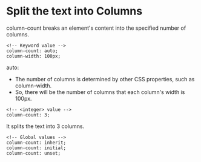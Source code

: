 # Split the text into Columns

column-count breaks an element's content into the specified number of columns.

```
<!-- Keyword value -->
column-count: auto;
column-width: 100px;
```

auto: 
- The number of columns is determined by other CSS properties, such as column-width.
- So, there will be the number of columns that each column's width is 100px.

```
<!-- <integer> value -->
column-count: 3;
```

It splits the text into 3 columns.


```
<!-- Global values -->
column-count: inherit;
column-count: initial;
column-count: unset;
```